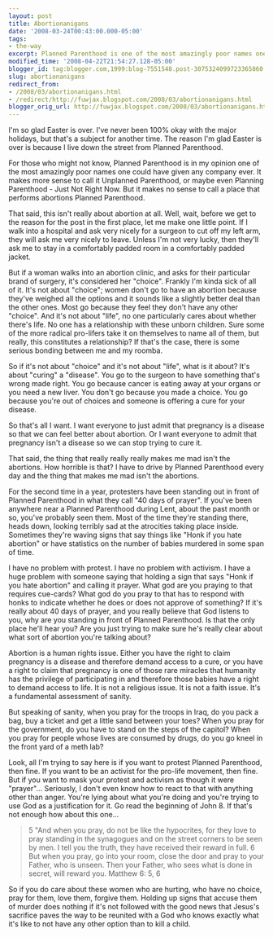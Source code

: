 ```yaml
---
layout: post
title: Abortionanigans
date: '2008-03-24T00:43:00.000-05:00'
tags:
- the-way
excerpt: Planned Parenthood is one of the most amazingly poor names one could have given any company ever.
modified_time: '2008-04-22T21:54:27.128-05:00'
blogger_id: tag:blogger.com,1999:blog-7551548.post-3075324099723365860
slug: abortionanigans
redirect_from: 
- /2008/03/abortionanigans.html
- /redirect/http://fuwjax.blogspot.com/2008/03/abortionanigans.html
blogger_orig_url: http://fuwjax.blogspot.com/2008/03/abortionanigans.html
---
```


I'm so glad Easter is over. I've never been 100% okay with the major holidays, but that's a subject for another time. The reason I'm glad Easter is over is because I live down the street from Planned Parenthood.

For those who might not know, Planned Parenthood is in my opinion one of the most amazingly poor names one could have given any company ever. It makes more sense to call it Unplanned Parenthood, or maybe even Planning Parenthood - Just Not Right Now. But it makes no sense to call a place that performs abortions Planned Parenthood.

That said, this isn't really about abortion at all. Well, wait, before we get to the reason for the post in the first place, let me make one little point. If I walk into a hospital and ask very nicely for a surgeon to cut off my left arm, they will ask me very nicely to leave. Unless I'm not very lucky, then they'll ask me to stay in a comfortably padded room in a comfortably padded jacket.

But if a woman walks into an abortion clinic, and asks for their particular brand of surgery, it's considered her "choice". Frankly I'm kinda sick of all of it. It's not about "choice"; women don't go to have an abortion because they've weighed all the options and it sounds like a slightly better deal than the other ones. Most go because they feel they don't have any other "choice". And it's not about "life", no one particularly cares about whether there's life. No one has a relationship with these unborn children. Sure some of the more radical pro-lifers take it on themselves to name all of them, but really, this constitutes a relationship? If that's the case, there is some serious bonding between me and my roomba.

So if it's not about "choice" and it's not about "life", what is it about? It's about "curing" a "disease". You go to the surgeon to have something that's wrong made right. You go because cancer is eating away at your organs or you need a new liver. You don't go because you made a choice. You go because you're out of choices and someone is offering a cure for your disease.

So that's all I want. I want everyone to just admit that pregnancy is a disease so that we can feel better about abortion. Or I want everyone to admit that pregnancy isn't a disease so we can stop trying to cure it.

That said, the thing that really really really makes me mad isn't the abortions. How horrible is that? I have to drive by Planned Parenthood every day and the thing that makes me mad isn't the abortions.

For the second time in a year, protesters have been standing out in front of Planned Parenthood in what they call "40 days of prayer". If you've been anywhere near a Planned Parenthood during Lent, about the past month or so, you've probably seen them. Most of the time they're standing there, heads down, looking terribly sad at the atrocities taking place inside. Sometimes they're waving signs that say things like "Honk if you hate abortion" or have statistics on the number of babies murdered in some span of time.

I have no problem with protest. I have no problem with activism. I have a huge problem with someone saying that holding a sign that says "Honk if you hate abortion" and calling it prayer. What god are you praying to that requires cue-cards? What god do you pray to that has to respond with honks to indicate whether he does or does not approve of something? If it's really about 40 days of prayer, and you really believe that God listens to you, why are you standing in front of Planned Parenthood. Is that the only place he'll hear you? Are you just trying to make sure he's really clear about what sort of abortion you're talking about?

Abortion is a human rights issue. Either you have the right to claim pregnancy is a disease and therefore demand access to a cure, or you have a right to claim that pregnancy is one of those rare miracles that humanity has the privilege of participating in and therefore those babies have a right to demand access to life. It is not a religious issue. It is not a faith issue. It's a fundamental assessment of sanity.

But speaking of sanity, when you pray for the troops in Iraq, do you pack a bag, buy a ticket and get a little sand between your toes? When you pray for the government, do you have to stand on the steps of the capitol? When you pray for people whose lives are consumed by drugs, do you go kneel in the front yard of a meth lab?

Look, all I'm trying to say here is if you want to protest Planned Parenthood, then fine. If you want to be an activist for the pro-life movement, then fine. But if you want to mask your protest and activism as though it were "prayer"... Seriously, I don't even know how to react to that with anything other than anger. You're lying about what you're doing and you're trying to use God as a justification for it. Go read the beginning of John 8. If that's not enough how about this one...

> 5 "And when you pray, do not be like the hypocrites, for they love to pray standing in the synagogues and on the street corners to be seen by men. I tell you the truth, they have received their reward in full. 6 But when you pray, go into your room, close the door and pray to your Father, who is unseen. Then your Father, who sees what is done in secret, will reward you. 
> Matthew 6: 5, 6

So if you do care about these women who are hurting, who have no choice, pray for them, love them, forgive them. Holding up signs that accuse them of murder does nothing if it's not followed with the good news that Jesus's sacrifice paves the way to be reunited with a God who knows exactly what it's like to not have any other option than to kill a child.